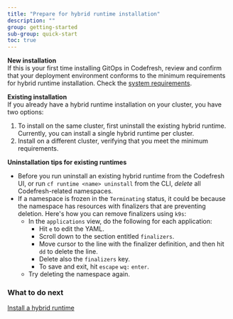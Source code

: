 ```yaml
---
title: "Prepare for hybrid runtime installation"
description: ""
group: getting-started
sub-group: quick-start
toc: true
---
```



**New installation**  
If this is your first time installing GitOps in Codefresh, review and confirm that your deployment environment conforms to the minimum requirements for hybrid runtime installation. Check the [system requirements]({{site.baseurl}}/docs/installation/requirements).  


**Existing installation**  
If you already have a hybrid runtime installation on your cluster, you have two options:
1. To install on the same cluster, first uninstall the existing hybrid runtime. Currently, you can install a single hybrid runtime per cluster.
1. Install on a different cluster, verifying that you meet the minimum requirements.  

**Uninstallation tips for existing runtimes**  
* Before you run uninstall an existing hybrid runtime from the Codefresh UI, or run `cf runtime <name> uninstall` from the CLI, _delete_ all Codefresh-related namespaces.
* If a namespace is frozen in the `Terminating` status, it could be because the namespace has resources with finalizers that are preventing deletion.
  Here's how you can remove finalizers using `k9s`:
  * In the `applications` view, do the following for each application:
    * Hit `e` to edit the YAML.
    * Scroll down to the section entitled `finalizers`.
    * Move cursor to the line with the finalizer definition, and then hit `dd` to delete the line.
    * Delete also the `finalizers` key.
    * To save and exit, hit `escape` `wq:` `enter`.
  * Try deleting the namespace again.

### What to do next
[Install a hybrid runtime]({{site.baseurl}}/docs/getting-started/quick-start/runtime)
